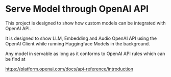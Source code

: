 # Serve Model through OpenAI API
This project is designed to show how custom models can be integrated with OpenAI API.

It is designed to show LLM, Embedding and Audio OpenAI API using the OpenAI Client while running Huggingface Models in the background. 

Any model in servable as long as it conforms to OpenAI API rules which can be find at

https://platform.openai.com/docs/api-reference/introduction
